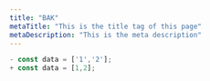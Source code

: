 ```yaml
---
title: "BAK"
metaTitle: "This is the title tag of this page"
metaDescription: "This is the meta description"
---
```


```javascript
- const data = ['1','2'];
+ const data = [1,2];
```
